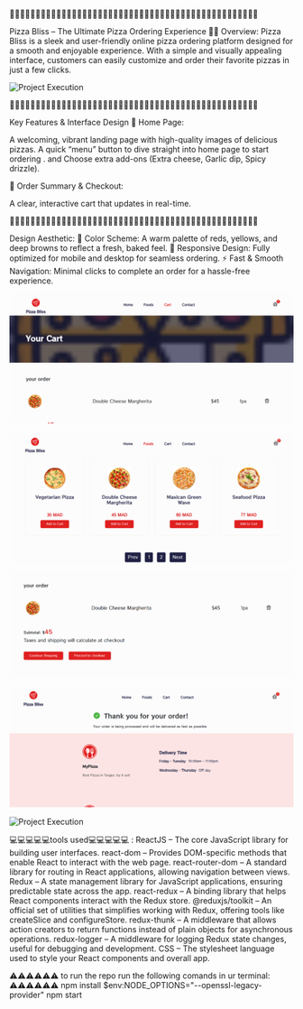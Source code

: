 🍕✨🍕✨🍕✨🍕✨🍕✨🍕✨🍕✨🍕✨🍕✨🍕✨🍕✨🍕✨🍕✨🍕✨🍕✨🍕✨🍕✨🍕✨🍕✨🍕✨🍕✨🍕✨🍕✨🍕✨

Pizza Bliss – The Ultimate Pizza Ordering Experience 🍕✨
Overview:
Pizza Bliss is a sleek and user-friendly online pizza ordering platform designed for a smooth and enjoyable experience. With a simple and visually appealing interface, customers can easily customize and order their favorite pizzas in just a few clicks.

![Project Execution](Execution/Overview.png)

🍕✨🍕✨🍕✨🍕✨🍕✨🍕✨🍕✨🍕✨🍕✨🍕✨🍕✨🍕✨🍕✨🍕✨🍕✨🍕✨🍕✨🍕✨🍕✨🍕✨🍕✨🍕✨🍕✨🍕✨

Key Features & Interface Design
🔹 Home Page:

A welcoming, vibrant landing page with high-quality images of delicious pizzas.
A quick “menu” button to dive straight into home page to start ordering .
and  Choose extra add-ons (Extra cheese, Garlic dip, Spicy drizzle).

🔹 Order Summary & Checkout:

A clear, interactive cart that updates in real-time.

🍕✨🍕✨🍕✨🍕✨🍕✨🍕✨🍕✨🍕✨🍕✨🍕✨🍕✨🍕✨🍕✨🍕✨🍕✨🍕✨🍕✨🍕✨🍕✨🍕✨🍕✨🍕✨🍕✨🍕✨

Design Aesthetic:
🍕 Color Scheme: A warm palette of reds, yellows, and deep browns to reflect a fresh, baked feel.
📱 Responsive Design: Fully optimized for mobile and desktop for seamless ordering.
⚡ Fast & Smooth Navigation: Minimal clicks to complete an order for a hassle-free experience.

![Project Execution](src/Execution/CartOverView.png)

![Project Execution](src/Execution/FoodOverview.png)

![Project Execution](src/Execution/Order.png)

![Project Execution](src/Execution/Checkout.png)

![Project Execution](scr/Execution/DropDown.png)

💻💻💻💻💻tools used💻💻💻💻💻 :
ReactJS – The core JavaScript library for building user interfaces.
react-dom – Provides DOM-specific methods that enable React to interact with the web page.
react-router-dom – A standard library for routing in React applications, allowing navigation between views.
Redux – A state management library for JavaScript applications, ensuring predictable state across the app.
react-redux – A binding library that helps React components interact with the Redux store.
@reduxjs/toolkit – An official set of utilities that simplifies working with Redux, offering tools like createSlice and configureStore.
redux-thunk – A middleware that allows action creators to return functions instead of plain objects for asynchronous operations.
redux-logger – A middleware for logging Redux state changes, useful for debugging and development.
CSS – The stylesheet language used to style your React components and overall app.

⚠️⚠️⚠️⚠️⚠️⚠️ to run the repo run the following comands in ur terminal: ⚠️⚠️⚠️⚠️⚠️⚠️
npm install 
$env:NODE_OPTIONS="--openssl-legacy-provider"
npm start

